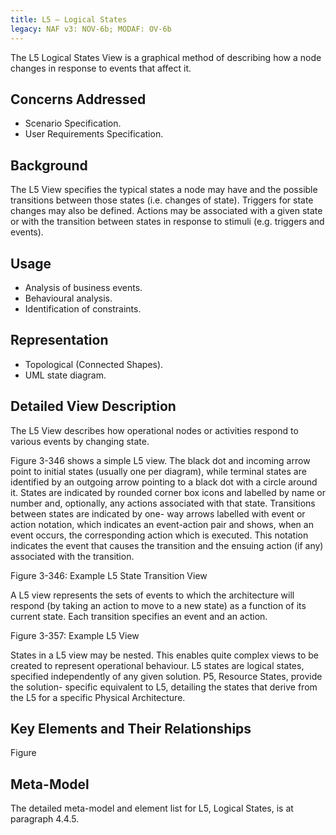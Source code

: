 ```yaml
---
title: L5 – Logical States
legacy: NAF v3: NOV-6b; MODAF: OV-6b
---
```


The L5 Logical States View is a graphical method of describing how a node changes
in response to events that affect it.

## Concerns Addressed

* Scenario Specification.
* User Requirements Specification.

## Background

The L5 View specifies the typical states a node may have and the possible
transitions between those states (i.e. changes of state). Triggers for state changes
may also be defined. Actions may be associated with a given state or with the
transition between states in response to stimuli (e.g. triggers and events).

## Usage

* Analysis of business events.
* Behavioural analysis.
* Identification of constraints.

## Representation

* Topological (Connected Shapes).
* UML state diagram.

## Detailed View Description

The L5 View describes how operational nodes or activities respond to various events
by changing state.

Figure 3-346 shows a simple L5 view. The black dot and incoming arrow point to
initial states (usually one per diagram), while terminal states are identified by an
outgoing arrow pointing to a black dot with a circle around it. States are indicated by
rounded corner box icons and labelled by name or number and, optionally, any
actions associated with that state. Transitions between states are indicated by one-
way arrows labelled with event or action notation, which indicates an event-action
pair and shows, when an event occurs, the corresponding action which is executed.
This notation indicates the event that causes the transition and the ensuing action (if
any) associated with the transition.

Figure 3-346: Example L5 State Transition View

A L5 view represents the sets of events to which the architecture will respond (by
taking an action to move to a new state) as a function of its current state. Each
transition specifies an event and an action.

Figure 3-357: Example L5 View

States in a L5 view may be nested. This enables quite complex views to be created
to represent operational behaviour.
L5 states are logical states, specified
independently of any given solution. P5, Resource States, provide the solution-
specific equivalent to L5, detailing the states that derive from the L5 for a specific
Physical Architecture.

## Key Elements and Their Relationships

Figure

## Meta-Model

The detailed meta-model and element list for L5, Logical States, is at paragraph
4.4.5.
